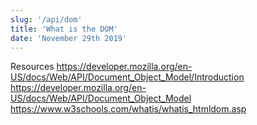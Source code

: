 ```yaml
---
slug: '/api/dom'
title: 'What is the DOM'
date: 'November 29th 2019'
---
```


Resources
https://developer.mozilla.org/en-US/docs/Web/API/Document_Object_Model/Introduction
https://developer.mozilla.org/en-US/docs/Web/API/Document_Object_Model
https://www.w3schools.com/whatis/whatis_htmldom.asp
